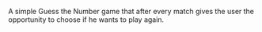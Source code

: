 A simple Guess the Number game that after every match gives the user the opportunity to choose if he wants to play again.
